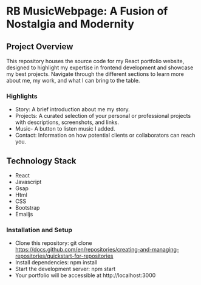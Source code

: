 # RB MusicWebpage: A Fusion of Nostalgia and Modernity

## Project Overview

This repository houses the source code for my React portfolio website, designed to highlight my expertise in frontend development and showcase my best projects. Navigate through the different sections to learn more about me, my work, and what I can bring to the table.

### Highlights

- Story: A brief introduction about me my story.
- Projects: A curated selection of your personal or professional projects with descriptions, screenshots, and links.
- Music-  A button to listen music I added.
- Contact: Information on how potential clients or collaborators can reach you.

## Technology Stack

- React
- Javascript
- Gsap
- Html
- CSS
- Bootstrap
- Emailjs

### Installation and Setup

- Clone this repository: git clone https://docs.github.com/en/repositories/creating-and-managing-repositories/quickstart-for-repositories
- Install dependencies: npm install
- Start the development server: npm start
- Your portfolio will be accessible at http://localhost:3000




